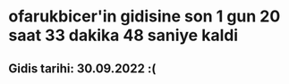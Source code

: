 # ofarukbicer'in gidisine son 1 gun 20 saat 33 dakika 48 saniye kaldi

## Gidis tarihi: 30.09.2022 :(